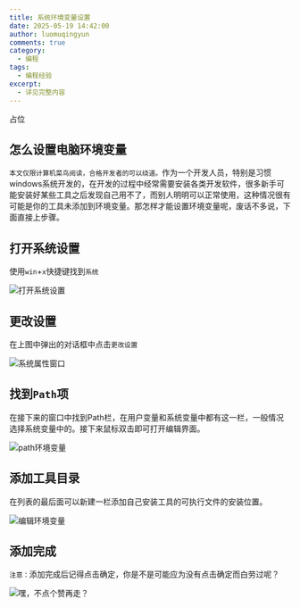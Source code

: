 ```yaml
---
title: 系统环境变量设置
date: 2025-05-19 14:42:00
author: luomuqingyun
comments: true
category:
  - 编程
tags:
  - 编程经验
excerpt:
  - 详见完整内容
---
```

占位
## 怎么设置电脑环境变量
`本文仅限计算机菜鸟阅读，合格开发者的可以绕道。`作为一个开发人员，特别是习惯windows系统开发的，在开发的过程中经常需要安装各类开发软件，很多新手可能安装好某些工具之后发现自己用不了，而别人明明可以正常使用，这种情况很有可能是你的工具未添加到环境变量。那怎样才能设置环境变量呢，废话不多说，下面直接上步骤。
## 打开系统设置
使用`win`+`x`快捷键找到`系统`

![打开系统设置](https://files.mdnice.com/user/38598/9447ddc5-c669-4f38-abcc-a727a25dfa58.png)

## 更改设置
在上图中弹出的对话框中点击`更改设置`

![系统属性窗口](https://files.mdnice.com/user/38598/8778eda2-e95e-4f72-87aa-951273bb8733.png)
## 找到`Path`项
在接下来的窗口中找到Path栏，在用户变量和系统变量中都有这一栏，一般情况选择系统变量中的。接下来鼠标双击即可打开编辑界面。

![path环境变量](https://files.mdnice.com/user/38598/afff240b-5907-4037-ae0e-5b925423d865.png)
## 添加工具目录
在列表的最后面可以新建一栏添加自己安装工具的可执行文件的安装位置。

![编辑环境变量](https://files.mdnice.com/user/38598/caa799c3-83dc-447c-ac36-c1ef59e79dc0.png)

## 添加完成
`注意：`添加完成后记得点击确定，你是不是可能应为没有点击确定而白劳过呢？

![嘿，不点个赞再走？](https://files.mdnice.com/user/38598/5a34f484-ae97-4058-a891-28773b3b04e5.png)
